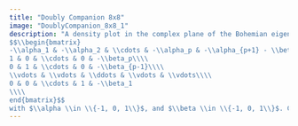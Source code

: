 ```yaml
---
title: "Doubly Companion 8x8"
image: "DoublyCompanion_8x8_1"
description: "A density plot in the complex plane of the Bohemian eigenvalues of a sample of 20 million 8x8 ($p=7$) doubly companion matrices
$$\\begin{bmatrix}
-\\alpha_1 & -\\alpha_2 & \\cdots & -\\alpha_p & -\\alpha_{p+1} - \\beta_{p+1}\\\\
1 & 0 & \\cdots & 0 & -\\beta_p\\\\
0 & 1 & \\cdots & 0 & -\\beta_{p-1}\\\\
\\vdots & \\vdots & \\ddots & \\vdots & \\vdots\\\\
0 & 0 & \\cdots & 1 & -\\beta_1
\\\\
end{bmatrix}$$
with $\\alpha \\in \\{-1, 0, 1\\}$, and $\\beta \\in \\{-1, 0, 1\\}$. Color represents the eigenvalue density and the plot is viewed on [-2.2-2.2i, 2.2+2.2i]."
---
```

